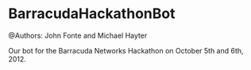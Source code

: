 BarracudaHackathonBot
=====================
@Authors: John Fonte and Michael Hayter

Our bot for the Barracuda Networks Hackathon on October 5th and 6th, 2012.

